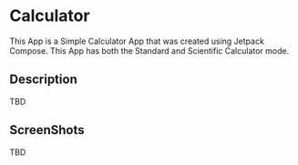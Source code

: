 # Calculator

This App is a Simple Calculator App that was created using Jetpack Compose.
This App has both the Standard and Scientific Calculator mode.

## Description

TBD

## ScreenShots

TBD
